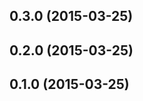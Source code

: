<a name="0.3.0"></a>
## 0.3.0 (2015-03-25)


<a name="0.2.0"></a>
## 0.2.0 (2015-03-25)


<a name="0.1.0"></a>
## 0.1.0 (2015-03-25)

